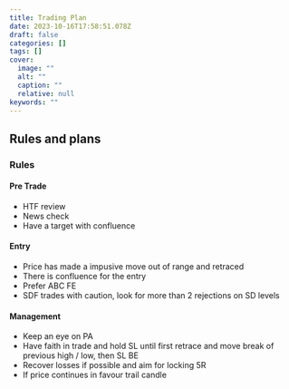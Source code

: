 ```yaml
---
title: Trading Plan
date: 2023-10-16T17:58:51.078Z
draft: false
categories: []
tags: []
cover:
  image: ""
  alt: ""
  caption: ""
  relative: null
keywords: ""
---
```

## Rules and plans
### Rules
#### Pre Trade
- HTF review
- News check
- Have a target with confluence
#### Entry
- Price has made a impusive move out of range and retraced
- There is confluence for the entry
- Prefer ABC FE
- SDF trades with caution, look for more than 2 rejections on SD levels
#### Management
- Keep an eye on PA
- Have faith in trade and hold SL until first retrace and move break of previous high / low, then SL BE
- Recover losses if possible and aim for locking 5R
- If price continues in favour trail candle 
